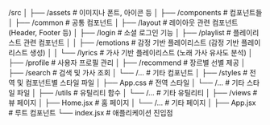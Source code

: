 /src
│
├── /assets               # 이미지나 폰트, 아이콘 등
│
├── /components           # 컴포넌트들
│   ├── /common           # 공통 컴포넌트
│   ├── /layout           # 레이아웃 관련 컴포넌트 (Header, Footer 등)
│   ├── /login            # 소셜 로그인 기능
│   ├── /playlist         # 플레이리스트 관련 컴포넌트
│   │   ├── /emotions     # 감정 기반 플레이리스트 (감정 기반 플레이리스트 생성)
│   │   └── /lyrics       # 가사 기반 플레이리스트 (노래 가사 유사도 분석)
│   ├── /profile          # 사용자 프로필 관리
│   ├── /recommend        # 장르별 선별 제공
│   ├── /search           # 검색 및 가사 조회
│   └── /...              # 기타 컴포넌트
│
├── /styles               # 전역 및 컴포넌트별 스타일 파일
│   ├── App.css           # 전역 스타일
│   └── /...              # 기타 스타일 파일
│
├── /utils                # 유틸리티 함수
│   └── /...              # 기타 유틸리티
│
├── /views                # 뷰 페이지
│   ├── Home.jsx          # 홈 페이지
│   └── /...              # 기타 페이지
│
├── App.jsx               # 루트 컴포넌트
└── index.jsx             # 애플리케이션 진입점